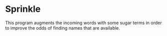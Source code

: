 # Sprinkle

This program augments the incoming words with some sugar terms in order to improve
the odds of finding names that are available.